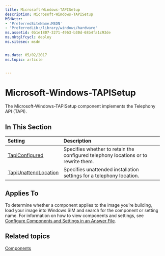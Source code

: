 ```yaml
---
title: Microsoft-Windows-TAPISetup
description: Microsoft-Windows-TAPISetup
MSHAttr:
- 'PreferredSiteName:MSDN'
- 'PreferredLib:/library/windows/hardware'
ms.assetid: 0b1e1807-3271-4963-b30d-68b4fa1c93de
ms.mktglfcycl: deploy
ms.sitesec: msdn


ms.date: 05/02/2017
ms.topic: article


---
```

# Microsoft-Windows-TAPISetup

The Microsoft-Windows-TAPISetup component implements the Telephony API (TAPI).

## In This Section

| Setting                 | Description                                                                           |
|:------------------------|:--------------------------------------------------------------------------------------|
| [TapiConfigured](microsoft-windows-tapisetup-tapiconfigured.md) | Specifies whether to retain the configured telephony locations or to rewrite them. |
| [TapiUnattendLocation](microsoft-windows-tapisetup-tapiunattendlocation.md) | Specifies unattended installation settings for a telephony location. |

## Applies To

To determine whether a component applies to the image you’re building, load your image into Windows SIM and search for the component or setting name. For information on how to view components and settings, see [Configure Components and Settings in an Answer File](https://docs.microsoft.com/en-us/windows-hardware/customize/desktop/wsim/configure-components-and-settings-in-an-answer-file).

## Related topics

[Components](components-b-unattend.md)

